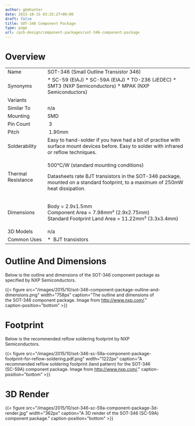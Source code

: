 ```yaml
---
author: gbmhunter
date: 2015-10-15 03:25:27+00:00
draft: false
title: SOT-346 Component Package
type: page
url: /pcb-design/component-packages/sot-346-component-package
---
```


# Overview

<table style="width: 600px;" ><tbody ><tr >
<td >Name
</td>
<td >SOT-346 (Small Outline Transistor 346)
</td></tr><tr >
<td >Synonyms
</td>
<td >  * SC-59 (EIAJ)  * SC-59A (EIAJ)  * TO-236 (JEDEC)  * SMT3 (NXP Semiconductors)  * MPAK (NXP Semiconductors)
</td></tr><tr >
<td >Variants
</td>
<td > 
</td></tr><tr >
<td >Similar To
</td>
<td >n/a
</td></tr><tr >
<td >Mounting
</td>
<td >SMD
</td></tr><tr >
<td >Pin Count
</td>
<td > 3
</td></tr><tr >
<td >Pitch
</td>
<td > 1.90mm
</td></tr><tr >
<td >Solderability
</td>
<td >Easy to hand-solder if you have had a bit of practise with surface mount devices before. Easy to solder with infrared or reflow techniques.
</td></tr><tr >
<td >Thermal Resistance
</td>
<td >

500°C/W (standard mounting conditions)

Datasheets rate BJT transistors in the SOT-346 package, mounted on a standard footprint, to a maximum of 250mW heat dissipation.

</td></tr><tr >
<td >Dimensions
</td>
<td >

Body = 2.9x1.5mm  
Component Area = 7.98mm² (2.9x2.75mm)  
Standard Footprint Land Area = 11.22mm² (3.3x3.4mm)

</td></tr><tr >
<td >3D Models
</td>
<td >n/a
</td></tr><tr >
<td >Common Uses
</td>
<td >  *  BJT transistors
</td></tr></tbody></table>

# Outline And Dimensions

Below is the outline and dimensions of the SOT-346 component package as specified by NXP Semiconductors.

{{< figure src="/images/2015/10/sot-346-component-package-outline-and-dimensions.png" width="758px" caption="The outline and dimensions of the SOT-346 component package. Image from http://www.nxp.com/." caption-position="bottom" >}}

# Footprint

Below is the recommended reflow soldering footprint by NXP Semiconductors.

{{< figure src="/images/2015/10/sot-346-sc-59a-component-package-footprint-for-reflow-soldering.pdf.png" width="1222px" caption="A recommended reflow soldering footprint (land pattern) for the SOT-346 (SC-59A) component package. Image from http://www.nxp.com/." caption-position="bottom" >}}

# 3D Render

{{< figure src="/images/2015/10/sot-346-sc-59a-component-package-3d-render.jpg" width="362px" caption="A 3D render of the SOT-346 (SC-59A) component package." caption-position="bottom" >}}
